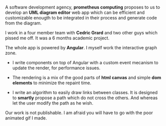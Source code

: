 A software development agency, __prometheus computing__ proposes to us to develop an __UML diagram editor__ web app which can be efficient and customizable enougth to be integrated in their process and generate code from the diagram.

I work in a four member team with __Cedric Grard__ and two other guys which pissed me off. It was a 6 months academic project.

The whole app is powered by __Angular__. I myself work the interactive graph zone. 

* I write components on top of Angular with a custom event mecanism to update the render, for performance issues. 

* The rendering is a mix of the good parts of __html canvas__ and simple __dom elements__ to minimize the repaint time.

* I write an algorithm to easily draw links between classes. It is designed to __smartly__ propose a path which do not cross the others. And whereas let the user modify the path as he wish.

Our work is not publishable. I am afraid you will have to go with the poor animated gif I made.



